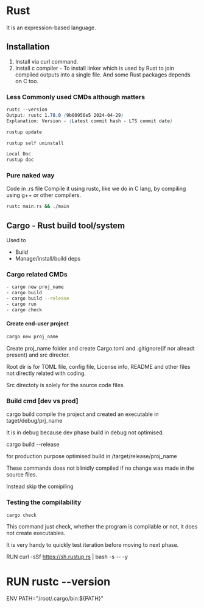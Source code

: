 # Rust

It is an expression-based language.

## Installation

1. Install via curl command.
2. Install c compiler - To install linker which is used by Rust to join compiled outputs into a single file.
   And some Rust packages depends on C too.

### Less Commonly used CMDs although matters

```css
rustc --version
Output: rustc 1.78.0 (9b00956e5 2024-04-29)
Explanation: Version - (Latest commit hash - LTS commit date)

rustup update

rustup self uninstall

Local Doc
rustup doc

```

### Pure naked way

Code in .rs file
Compile it using rustc, like we do in C lang, by compiling using g++ or other compilers.

```sh
rustc main.rs && ./main
```

## Cargo - Rust build tool/system

Used to

- Build
- Manage/install/build deps

### Cargo related CMDs

```sh
- cargo new proj_name
- cargo build
- cargo build --release
- cargo run
- cargo check
```

#### Create end-user project

```sh
cargo new proj_name
```

Create proj_name folder and create Cargo.toml and .gitignore(if nor alreadt present) and src director.

Root dir is for TOML file, config file, License info, README and other files not directly related with coding.

Src directoty is solely for the source code files.

### Build cmd [dev vs prod]

cargo build compile the project and created an executable in taget/debug/prj_name

It is in debug because dev phase build in debug not optimised.

cargo build --release

for production purpose optimised build in /target/release/proj_name

These commands does not blinidly compiled if no change was made in the source files.

Instead skip the comipiling

### Testing the compilability

```css
cargo check
```

This command just check, whether the program is compilable or not, it does not create executables.

It is very handy to quickly test iteration before moving to next phase.

RUN curl -sSf https://sh.rustup.rs | bash -s -- -y

# RUN rustc --version

ENV PATH="/root/.cargo/bin:${PATH}"
